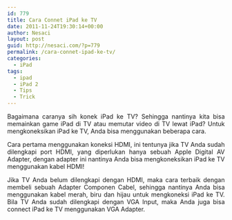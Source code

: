 ```yaml
---
id: 779
title: Cara Connet iPad ke TV
date: 2011-11-24T19:30:14+00:00
author: Nesaci
layout: post
guid: http://nesaci.com/?p=779
permalink: /cara-connet-ipad-ke-tv/
categories:
  - iPad
tags:
  - ipad
  - iPad 2
  - Tips
  - Trick
---
```

<p style="text-align: justify;">
  Bagaimana caranya sih konek iPad ke TV? Sehingga nantinya kita bisa memainkan game iPad di TV atau memutar video di TV lewat iPad? Untuk mengkoneksikan iPad ke TV, Anda bisa menggunakan beberapa cara.
</p>

<p style="text-align: justify;">
  Cara pertama menggunakan koneksi HDMI, ini tentunya jika TV Anda sudah dilengkapi port HDMI, yang diperlukan hanya sebuah Apple Digital AV Adapter, dengan adapter ini nantinya Anda bisa mengkoneksikan iPad ke TV menggunakan kabel HDMI!
</p>

<p style="text-align: justify;">
  Jika TV Anda belum dilengkapi dengan HDMI, maka cara terbaik dengan membeli sebuah Adapter Componen Cabel, sehingga nantinya Anda bisa menggunakan kabel merah, biru dan hijau untuk mengkoneksi iPad ke TV. Bila TV Anda sudah dilengkapi dengan VGA Input, maka Anda juga bisa connect iPad ke TV menggunakan VGA Adapter.
</p>